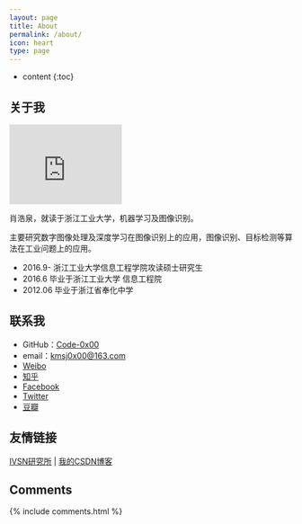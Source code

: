 ```yaml
---
layout: page
title: About
permalink: /about/
icon: heart
type: page
---
```


* content
{:toc}

## 关于我

<iframe src="https://githubbadge.appspot.com/gaohaoyang?s=1" style="border: 0;height: 142px;width: 200px;overflow: hidden;" frameBorder="0"></iframe>

肖浩泉，就读于浙江工业大学，机器学习及图像识别。

主要研究数字图像处理及深度学习在图像识别上的应用，图像识别、目标检测等算法在工业问题上的应用。

* 2016.9- 浙江工业大学信息工程学院攻读硕士研究生
* 2016.6 毕业于浙江工业大学 信息工程院
* 2012.06 毕业于浙江省奉化中学

## 联系我

* GitHub：[Code-0x00](https://github.com/code-0x00)
* email：kmsj0x00@163.com
* [Weibo](http://weibo.com/yohoho233)
* [知乎](https://www.zhihu.com/people/yohoho233)
* [Facebook](https://www.facebook.com/yohoho233)
* [Twitter](https://twitter.com/yohoho233)
* [豆瓣](https://www.douban.com/people/42525035/)

## 友情链接

[IVSN研究所](http://ivsn-group.com) \| [我的CSDN博客](http://blog.csdn.net/kmsj0x00)

## Comments

{% include comments.html %}